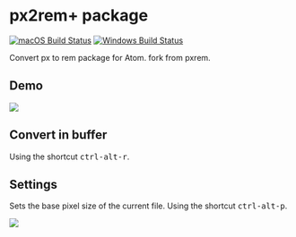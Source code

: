 # px2rem+ package
[![macOS Build Status](https://travis-ci.org/hex-ci/px2rem-plus.svg?branch=master)](https://travis-ci.org/hex-ci/px2rem-plus) [![Windows Build Status](https://ci.appveyor.com/api/projects/status/x3xdn0hkr2ih7uhl?svg=true)](https://ci.appveyor.com/project/hex-ci/px2rem-plus)

Convert px to rem package for Atom. fork from pxrem.

## Demo

![](https://raw.githubusercontent.com/hex-ci/px2rem-plus/master/example.gif)

## Convert in buffer

Using the shortcut <kbd>ctrl-alt-r</kbd>.

## Settings

Sets the base pixel size of the current file. Using the shortcut <kbd>ctrl-alt-p</kbd>.

![](https://raw.githubusercontent.com/hex-ci/px2rem-plus/master/settings.png)
